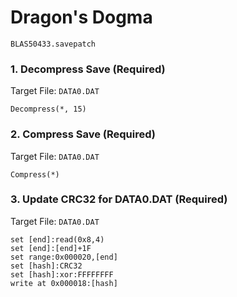 #  Dragon's Dogma 

`BLAS50433.savepatch`

### 1. Decompress Save (Required)

Target File: `DATA0.DAT`

```
Decompress(*, 15)
```

### 2. Compress Save (Required)

Target File: `DATA0.DAT`

```
Compress(*)
```

### 3. Update CRC32 for DATA0.DAT (Required)

Target File: `DATA0.DAT`

```
set [end]:read(0x8,4)
set [end]:[end]+1F
set range:0x000020,[end]
set [hash]:CRC32
set [hash]:xor:FFFFFFFF
write at 0x000018:[hash]
```

